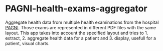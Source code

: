 # PAGNI-health-exams-aggregator

Aggregate health data from multiple health examinations from the hospital [PAGNI](https://www.pagni.gr/). Those exams are represented in different PDF files with the same layout.
This app takes into account the specified layout and tries to 1. extract, 2. aggregate health data for a patient and 3. display, usefull for a patient, visual charts.
